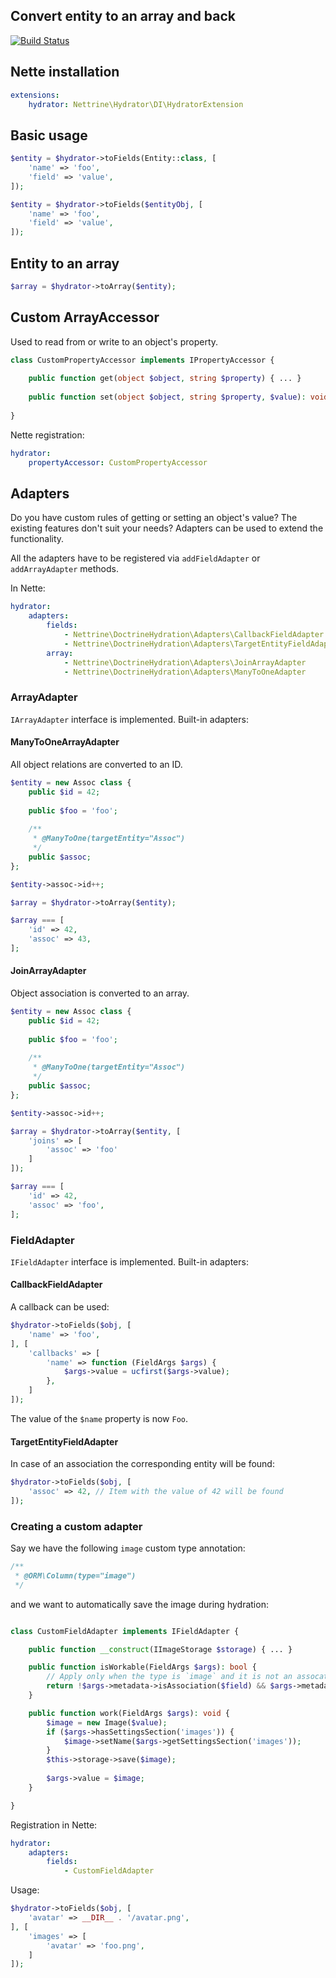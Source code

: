 ## Convert entity to an array and back

[![Build Status](https://travis-ci.org/Nettrine/hydrator.svg?branch=master)](https://travis-ci.org/Nettrine/hydrator)

## Nette installation

```yaml
extensions:
    hydrator: Nettrine\Hydrator\DI\HydratorExtension
```

## Basic usage

```php
$entity = $hydrator->toFields(Entity::class, [
	'name' => 'foo',
	'field' => 'value',
]);

$entity = $hydrator->toFields($entityObj, [
	'name' => 'foo',
	'field' => 'value',
]);
```

## Entity to an array

```php
$array = $hydrator->toArray($entity);
```

## Custom ArrayAccessor

Used to read from or write to an object's property.

```php
class CustomPropertyAccessor implements IPropertyAccessor {
	
	public function get(object $object, string $property) { ... }
	
	public function set(object $object, string $property, $value): void { ... }
	
}
```

Nette registration:
```yaml
hydrator:
    propertyAccessor: CustomPropertyAccessor
```

## Adapters

Do you have custom rules of getting or setting an object's value? The existing features don't suit your needs? Adapters can be used to extend the functionality.

All the adapters have to be registered via `addFieldAdapter` or `addArrayAdapter` methods.

In Nette:

```yaml
hydrator:
    adapters:
        fields:
            - Nettrine\DoctrineHydration\Adapters\CallbackFieldAdapter
            - Nettrine\DoctrineHydration\Adapters\TargetEntityFieldAdapter
        array:
            - Nettrine\DoctrineHydration\Adapters\JoinArrayAdapter
            - Nettrine\DoctrineHydration\Adapters\ManyToOneAdapter

```

### ArrayAdapter

`IArrayAdapter` interface is implemented. Built-in adapters:

#### ManyToOneArrayAdapter

All object relations are converted to an ID.

```php
$entity = new Assoc class {
	public $id = 42;
	
	public $foo = 'foo';
	
	/**
	 * @ManyToOne(targetEntity="Assoc")
	 */
	public $assoc;
};

$entity->assoc->id++;

$array = $hydrator->toArray($entity);

$array === [
	'id' => 42,
	'assoc' => 43,
];
```

#### JoinArrayAdapter

Object association is converted to an array.

```php
$entity = new Assoc class {
	public $id = 42;
	
	public $foo = 'foo';
	
	/**
	 * @ManyToOne(targetEntity="Assoc")
	 */
	public $assoc;
};

$entity->assoc->id++;

$array = $hydrator->toArray($entity, [
	'joins' => [
		'assoc' => 'foo'
	]
]);

$array === [
	'id' => 42,
	'assoc' => 'foo',
];
```

### FieldAdapter

`IFieldAdapter` interface is implemented. Built-in adapters:

#### CallbackFieldAdapter

A callback can be used:

```php
$hydrator->toFields($obj, [
	'name' => 'foo',
], [
	'callbacks' => [
		'name' => function (FieldArgs $args) {
		    $args->value = ucfirst($args->value);
		},
	] 
]);
```

The value of the `$name` property is now `Foo`.

#### TargetEntityFieldAdapter

In case of an association the corresponding entity will be found:

```php
$hydrator->toFields($obj, [
	'assoc' => 42, // Item with the value of 42 will be found
]);
```

### Creating a custom adapter

Say we have the following `image` custom type annotation:

```php
/**
 * @ORM\Column(type="image")
 */
```

and we want to automatically save the image during hydration:

```php

class CustomFieldAdapter implements IFieldAdapter {

	public function __construct(IImageStorage $storage) { ... }

	public function isWorkable(FieldArgs $args): bool {
		// Apply only when the type is `image` and it is not an assocation
		return !$args->metadata->isAssociation($field) && $args->metadata->getFieldMapping($field)['type'] === 'image';
	}

	public function work(FieldArgs $args): void {
		$image = new Image($value);
		if ($args->hasSettingsSection('images')) {
			$image->setName($args->getSettingsSection('images'));
		}
		$this->storage->save($image);
		
		$args->value = $image;
	}

}

```

Registration in Nette:

```yaml
hydrator:
    adapters:
        fields: 
            - CustomFieldAdapter
```

Usage:

```php
$hydrator->toFields($obj, [
	'avatar' => __DIR__ . '/avatar.png',
], [
	'images' => [
		'avatar' => 'foo.png',
	]
]);
```
